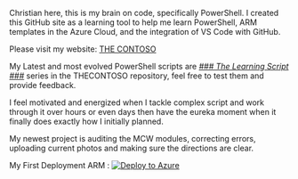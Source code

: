 Christian here, this is my brain on code, specifically PowerShell.  I created this GitHub site as a learning tool to help me learn PowerShell, ARM templates in the Azure Cloud, and the integration of VS Code with GitHub.

Please visit my website: [THE CONTOSO](https://thecontoso.com)

My Latest and most evolved PowerShell scripts are *[### The Learning Script ###](https://github.com/christianhjohnson/The-Contoso/blob/main/%23%23%23%20The%20Learning%20Script%20Vers%201.4%20%23%23%23.ps1)* series in the THECONTOSO repository, feel free to test them and provide feedback.  

I feel motivated and energized when I tackle complex script and work through it over hours or even days then have the eureka moment when it finally does exactly how I initially planned.

My newest project is auditing the MCW modules, correcting errors, uploading current photos and making sure the directions are clear.

My First Deployment ARM : 
[![Deploy to Azure](https://aka.ms/deploytoazurebutton)](https://portal.azure.com/#create/Microsoft.Template/uri/https%3A%2F%2Fraw.githubusercontent.com%2Fchristianhjohnson%2FThe-Contoso%2Fmain%2FARM%2520Templates%2FDeploy%2520RG-VNET-NSG-LB-2VMs.json)
